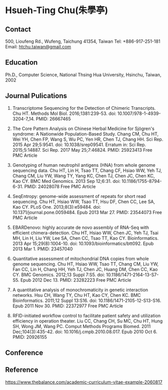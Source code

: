 # Hsueh-Ting Chu(朱學亭)

## Contact
500, Lioufeng Rd., Wufeng, Taichung 41354, Taiwan 
Tel: +886-917-251-181
Email: htchu.taiwan@gmail.com

## Education
Ph.D., Computer Science, National Thsing Hua University, Hsinchu, Taiwan, 2002

## Journal Pulications
1. Transcriptome Sequencing for the Detection of Chimeric Transcripts.
Chu HT.
Methods Mol Biol. 2016;1381:239-53. doi: 10.1007/978-1-4939-3204-7_14.
PMID: 26667465

2. The Core Pattern Analysis on Chinese Herbal Medicine for Sjögren's syndrome: A Nationwide Population-Based Study.
Chang CM, Chu HT, Wei YH, Chen FP, Wang S, Wu PC, Yen HR, Chen TJ, Chang HH.
Sci Rep. 2015 Apr 29;5:9541. doi: 10.1038/srep09541. Erratum in: Sci Rep. 2015;5:14887. Sci Rep. 2017 May 25;7:46824.
PMID: 25923413 Free PMC Article

3. Genotyping of human neutrophil antigens (HNA) from whole genome sequencing data.
Chu HT, Lin H, Tsao TT, Chang CF, Hsiao WW, Yeh TJ, Chang CM, Liu YW, Wang TY, Yang KC, Chen TJ, Chen JC, Chen KC, Kao CY.
BMC Med Genomics. 2013 Sep 12;6:31. doi: 10.1186/1755-8794-6-31.
PMID: 24028078 Free PMC Article

4. SeqEntropy: genome-wide assessment of repeats for short read sequencing.
Chu HT, Hsiao WW, Tsao TT, Hsu DF, Chen CC, Lee SA, Kao CY.
PLoS One. 2013;8(3):e59484. doi: 10.1371/journal.pone.0059484. Epub 2013 Mar 27.
PMID: 23544073 Free PMC Article

5. EBARDenovo: highly accurate de novo assembly of RNA-Seq with efficient chimera-detection.
Chu HT, Hsiao WW, Chen JC, Yeh TJ, Tsai MH, Lin H, Liu YW, Lee SA, Chen CC, Tsao TT, Kao CY.
Bioinformatics. 2013 Apr 15;29(8):1004-10. doi: 10.1093/bioinformatics/btt092. Epub 2013 Mar 1.
PMID: 23457040

6. Quantitative assessment of mitochondrial DNA copies from whole genome sequencing.
Chu HT, Hsiao WW, Tsao TT, Chang CM, Liu YW, Fan CC, Lin H, Chang HH, Yeh TJ, Chen JC, Huang DM, Chen CC, Kao CY.
BMC Genomics. 2012;13 Suppl 7:S5. doi: 10.1186/1471-2164-13-S7-S5. Epub 2012 Dec 13.
PMID: 23282223 Free PMC Article

7. A quantitative analysis of monochromaticity in genetic interaction networks.
Hsu CH, Wang TY, Chu HT, Kao CY, Chen KC.
BMC Bioinformatics. 2011;12 Suppl 13:S16. doi: 10.1186/1471-2105-12-S13-S16. Epub 2011 Nov 30.
PMID: 22372977 Free PMC Article

8. RFID-initiated workflow control to facilitate patient safety and utilization efficiency in operation theater.
Liu CC, Chang CH, Su MC, Chu HT, Hung SH, Wong JM, Wang PC.
Comput Methods Programs Biomed. 2011 Dec;104(3):435-42. doi: 10.1016/j.cmpb.2010.08.017. Epub 2010 Oct 6.
PMID: 20926155

## Conference

## Reference
https://www.thebalance.com/academic-curriculum-vitae-example-2060817
